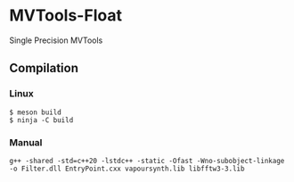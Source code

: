 # MVTools-Float
Single Precision MVTools

## Compilation

### Linux

```
$ meson build
$ ninja -C build
```

### Manual

```
g++ -shared -std=c++20 -lstdc++ -static -Ofast -Wno-subobject-linkage -o Filter.dll EntryPoint.cxx vapoursynth.lib libfftw3-3.lib
```

